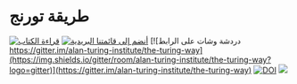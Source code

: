 # طريقة تورنج
[![قراءة الكتاب](https://img.shields.io/badge/read-the%20book-blue.svg)](https://the-turing-way.netlify.com)
[![أنضم إلى قائمتنا البريدية](https://img.shields.io/badge/receive-our%20newsletter%20❤%EF%B8%8F-blueviolet.svg)](https://tinyletter.com/TuringWay)
[![دردشة وشات على الرابط https://gitter.im/alan-turing-institute/the-turing-way](https://img.shields.io/gitter/room/alan-turing-institute/the-turing-way?logo=gitter)](https://gitter.im/alan-turing-institute/the-turing-way)
[![DOI](https://zenodo.org/badge/DOI/10.5281/zenodo.3233853.svg)](https://doi.org/10.5281/zenodo.3233853)
[![](https://img.shields.io/static/v1?label=TuringWay&message=I%20want%20to%20contribute!&color=yellow&logo=data%3Aimage%2Fpng%3Bbase64%2CiVBORw0KGgoAAAANSUhEUgAAABAAAAAQCAYAAAAf8%2F9hAAACYklEQVQ4jXXTy09TQRTH8f5VPhI1xoVxYURNAFcmRleaGDdGXQlKAYkLUARNfICoScGKpTyE3t5bkKD2AUQepUXB0gcgLTalD9rema8LKRVrT3I2k%2Fl95kwyY6BMfQiFqHaoVDlUBoJBZJl9hn8XRsIhqh0abd55tnWdrBA8WfBSpakMhUqhXUCJhKl2aLR65%2FEtLeGc%2BYoy5aHf46bX7cThctK%2BAw2HQkVAW41wzqHRMjNNRteR%2BQzGjg5udZtQ47FiO50gdLZ1nVbvPNUOFSUSxnB4sJ%2F0TjCTTjHk%2BoJl%2BRtqPEaL6zMH79Rw0dyDVVURqRgyn0EkN8jkshwZGsBQodgQyQ2kyDPsce859drjdqLRKE0D%2FZhHR5F6DpHc2B3%2FjF3BcFqxARIpBXXmt9ii67vAYDhIr8fNx0UfE3OzzC0sIHIpxNYqSPEHqFBsiFQMkU3h8vs5%2FvABTeNje6BCj%2FxcwzLlIZHYROq5v4EoIr2JyCbJ57Kobjd3u7o41v4I68pyCfTGrhSvUKHYAJD5bcTWGjKbJJdO4A8E6JyexP4rWgK8Vkb2AjK7hcxnmZybxfF9kff%2BhZJQofvXwhg7O4vAfU2l79ME79xOrjY3c9ZYVzZs8nvZf6%2BRQCRCTgiODg1iCK6vc6WtjZM1tzlRW8sNa99%2Fx64fH%2BNAQz0un49nfh%2BVmspAcKX4lKWUbMbjXOg2cf3Vy%2BLIoRWqekxc7nhB6%2FQ0lZqKJRBAyjKfKZFIcKixgVPPn3LTamFfUyPne7qp1Oz0Bn4g5d7vVAIUamJ2FqPZzCW7gvlHabBQvwE2XnlAiFRrOwAAAABJRU5ErkJggg%3D%3D)](https://github.com/alan-turing-institute/the-turing-way/blob/master/CONTRIBUTING.md)

<p style='text-align: right;'>
<div style="text-align: justify">
<style>
(The Turing Way)
طريقة تورنج

هي دليل منهجي لعلوم البيانات القابلة لإعادة الإنتاج، يمكنك قراءته والإطلاع عليه
[هنا](
https://the-turing-way.netlify.com)

أنت حاليا تستعرض بوابة جيت هب، و 
هنا تكمن
جميع الوحدات التي يتكون منها الدليل، وحيث تتم عملية كتابة و إنشاء الكتاب
هدفنا هو توفير جميع المعلومات التي يحتاجها الباحثون في بداية مشاريعهم لضمان سهولة إعادة إنتاجها في النهاية،
ويعني هذا أيضًا التأكد من أن طلاب الدكتوراة، وباحثين ما بعد الدكتوراة، والباحثين الرئيسيين، وفِرق التمويل يعرفون ويدركون جيدا أي أجزاء من "مسؤولية إعادة الإنتاج" يمكنهم التأثير عليها، وما يجب عليهم فعله للقفز بعلم البيانات إلى أن يكون أكثر كفاءة وفعالية ومفهومًا.

: المحتويات

- حول المشروع
- الفريق
- المساهمة
- النقل والأستشهاد بالكتاب
- كيفية التواصل
- المساهمون

🎧 إذا كنت تفضل مقدمة صوتية للمشروع ،
 فقد قدمت عضوة فريقنا راشيل في معرض

Open Science Fair 2019

 في بورتو
وتم تسجيل عرضها بواسطة بودكاست

[Orion podcast](https://orionopenscience.podbean.com/e/the-fair-is-in-town-figshare-the-turing-way-and-open-science-quest-at-the-osfair2019/).

في الدقيقة الخامسة 
تبدأ التحدث عن نظرة عامة على
مشروع طريقة تورنج

### حول المشروع
البحث القابل للتكرار ضروري لضمان الوثوق بالعمل العلمي، بدأ المموّلون والناشرون في المطالبة بأن تتضمن المنشورات إمكانية الوصول إلى البيانات الأساسية وكود التحليل. 
أي أن مشاركة مخرجات البحث مهمة في فهم إدارة البيانات، وعلوم المكتبات، وتطوير البرامج وتقنيات التكامل المستمر، وهي المهارات التي لم يتم تدريسها على نطاق واسع، أو لم يتم توقعها من الباحثين الأكاديميين وعلماء البيانات. نظرًا لأن هذه الأنشطة لا يتم تدريسها بشكل شائع، فإننا ندرك أن عبء المتطلبات واكتساب المهارات الجديدة يمكن أن يكون مخيفًا للأفراد الجدد في هذا العالم.

أي أن مشاركة مخرجات البحث مهم في فهم إدارة البيانات وعلوم المكتبات وتطوير البرامج وتقنيات التكامل المستمر، وهي المهارات التي لم يتم تدريسها على نطاق واسع أو لم يتم توقعها من الباحثين الأكاديميين وعلماء البيانات، نظرًا لأن هذه الأنشطة لا يتم تدريسها بشكل شائع، فإننا ندرك أن عبء المتطلبات واكتساب المهارات الجديدة يمكن أن يكون مخيفًا للأفراد الجدد في هذا العالم.
طريقة تورنج هي عبارة عن كتيب لدعم الطلاب ومشرفيهم ومموليهم ومحرري المجلات في ضمان أن علم البيانات القابل للتكرار "من السهل جدًا عدم القيام به" حتى بالنسبة للأشخاص الذين لم يعملوا بهذه الطريقة من قبل، وسيشمل مواد تدريبية حول التحكم في الإصدار واختبار التحليل والتواصل المفتوح والشفاف مع المستخدمين المستقبليين، والبناء على دراسات الحالة وورش العمل الخاصة بمعهد تورينج
،تم تطوير هذا المشروع بشكل مفتوح ، نرحب بأي وجميع الأسئلة والتعليقات والتوصيات في بوابة جيت هب
الخاص بنا

### الفريق

(Turing Institute)
فريق العمل من معهد تورينج

.لمزيد من المعلومات حول كيفية الاتصال بنا ، راجع القسم الأخير 

### المساهمة

هذا المشروع دائمًا في عمل مستمر ويتم تشجيع الجميع على مساعدتنا في بناء شيء مفيد للكثيرين.

إذا لم تكن واثقًا من المساهمة في
بوابة جيت هب،

فيمكنك أيضًا المساهمة بدراسة حالة وتقديم نصائحك وحيلك عبر نموذج إرسال 
جوجل
[الخاص بنا
](
https://goo.gl/forms/akFqZEIy2kxAjfZW2)

### النقل والإستشهاد بالكتاب

يمكنك الإسشهاد بالكتاب عن طريق أرشيف الكتاب الموجود في

Zenodo

من خلال 

[10.5281/zenodo.3233853
](
https://doi.org/10.5281/)

تسمح لنا المعرّفات الرقمية المعرفية بأرشفة الكتاب وهي مفيدة حقًا لضمان تتبع العمل في المنشورات الأكاديمية

الإستشهاد قد يأخذ الشكل التالي :
> The Turing Way Community, Becky Arnold, Louise Bowler, Sarah Gibson, Patricia Herterich, Rosie Higman, … Kirstie Whitaker. (2019, March 25). The Turing Way: A Handbook for Reproducible Data Science (Version v0.0.4). Zenodo. <http://doi.org/10.5281/zenodo.3233986>

عنوان
صفحة الكتاب الألكترونية ، على سبيل المثال

<https://the-turing-way.netlify.com/reproducibility/03/definitions.html>،

ولكن كن على علم بأن المشروع قيد التطوير، وبالتالي قد تتغير هذه الروابط بمرور الوقت، قد ترغب في تضمين رابط أرشيف ويب مثل

 https://web.archive.org/web/20191030093753/https://the-turing-way.netlify.com/reproducibility/03/definitions.html

للتأكد و لكي لا ينتهي بك الأمر مع روابط معطلة في كل مكان!

نحن نقدر حقًا أي أستشهاد أو اقتباس تقدمها إلى المشروع
(طريقة تورنج)
ونأمل أن يكون المشروع ذو فائدة قيمة لك، إذا كان لديك أي أسئلة يرجى
[التواصل معنا
](
##get-in-touch).

فيما يخص الرسوم التوضيحية، 
تم إنشاء الرسوم التوضيحية
 بواسطة فنانين

[
Scriberia
](
https://www.scriberia.co.uk/)

كجزء من من كتاب طريقة تورنج

في مانشستر في 17 مايو 2019 ، ولندن في 28 مايو 2019 و 21 فبراير 2020. وهي تصور مجموعة متنوعة من المحتوى ، والجهود التعاونية في المشروع
 هذه الرسوم التوضيحية متاحة على
 
 Zenodo
[https://zenodo.org/record/3695300)](https://zenodo.org/record/3695300)

بموجب ترخيص

CC-BY.

عند استخدام أي من الصور ، يرجى تضمين الإحالة التالية
> This image was created by Scriberia for The Turing Way community and is used under a CC-BY licence.

وأحدث إصدار من

Zenodo

يمكن الإحالة بهذه الطريقة
> The Turing Way Community, & Scriberia. (2020, March 3). Illustrations from the Turing Way book dashes. Zenodo. http://doi.org/10.5281/zenodo.3695300


لقد استخدمنا بعضًا من هذه الرسوم التوضيحية في ردود برنامج

[Welcome Bot](https://github.com/apps/welcome)

على مساهمات الأعضاء الجدد في بوابة جيت هب.

### ابقى على تواصل
لدينا غرفة محادثة رائعة ونود أن نرحب بك على
 
 https://gitter.im/alan-turing-institute/the-turing-way.
 
تتم مزامنة هذه الغرفة أيضًا مع

[Matrix](https://matrix.org)

في

[#the-turing-way:matrix.org](https://riot.im/app/#/room/#the-turing-way:matrix.org)

فنحن نرحب بك للانضمام إلينا هناك إذا كنت تفضل ذلك.

لدينا أيضًا قائمة بريدية صغيرة نرسل إليها تحديثات المشروع الشهرية. اشترك على

https://tinyletter.com/TuringWay.

يمكنك التواصل مع منظمة الكتاب 

Malvika Sharan

عبر البريد الإلكتروني على

msharan@turing.ac.uk.

بدلاً من ذلك ، يمكنك الاتصال بالباحث الرئيسي

Kirstie Whitaker

عبر البريد الإلكتروني على

kwhitaker@turing.ac.uk.

### المساهمون

الشكر الجزيل يعود إلى الأعضاء المساهمين في هذا المشروع

</p>
{text-align: justify}</style>
